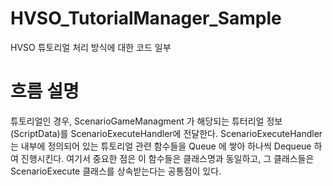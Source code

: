 # HVSO_TutorialManager_Sample
HVSO 튜토리얼 처리 방식에 대한 코드 일부

# 흐름 설명
튜토리얼인 경우, ScenarioGameManagment 가 해당되는 튜터리얼 정보(ScriptData)를 ScenarioExecuteHandler에 전달한다.
ScenarioExecuteHandler는 내부에 정의되어 있는 튜토리얼 관련 함수들을 Queue 에 쌓아
하나씩 Dequeue 하여 진행시킨다.
여기서 중요한 점은 이 함수들은 클래스명과 동일하고,
그 클래스들은 ScenarioExecute 클래스를 상속받는다는 공통점이 있다.

